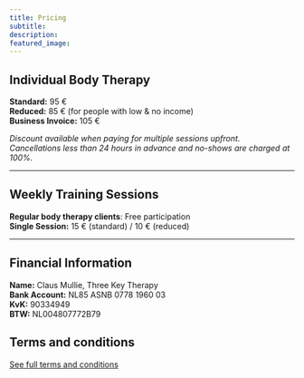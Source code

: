 ```yaml
---
title: Pricing
subtitle: 
description:
featured_image: 
---
```


## Individual Body Therapy

**Standard:** 95 €  
**Reduced:** 85 € (for people with low & no income)  
**Business Invoice:** 105 €

*Discount available when paying for multiple sessions upfront.*  
*Cancellations less than 24 hours in advance and no-shows are charged at 100%.*  

---

## Weekly Training Sessions

**Regular body therapy clients**: Free participation  
**Single Session:** 15 € (standard) / 10 € (reduced)  

---

## Financial Information

**Name:** Claus Mullie, Three Key Therapy  
**Bank Account:** NL85 ASNB 0778 1960 03  
**KvK:** 90334949  
**BTW:** NL004807772B79  

## Terms and conditions

[See full terms and conditions](../terms-and-conditions)